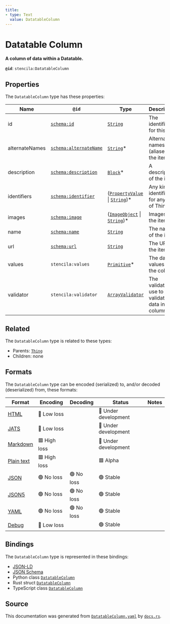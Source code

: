 ```yaml
---
title:
- type: Text
  value: DatatableColumn
---
```


# Datatable Column

**A column of data within a Datatable.**

**`@id`**: `stencila:DatatableColumn`

## Properties

The `DatatableColumn` type has these properties:

| Name           | `@id`                                                      | Type                                                                                                                                                       | Description                                          | Inherited from                                                                        |
| -------------- | ---------------------------------------------------------- | ---------------------------------------------------------------------------------------------------------------------------------------------------------- | ---------------------------------------------------- | ------------------------------------------------------------------------------------- |
| id             | [`schema:id`](https://schema.org/id)                       | [`String`](https://stencila.dev/docs/reference/schema/data/string)                                                                                         | The identifier for this item                         | [`Entity`](https://stencila.dev/docs/reference/schema/other/entity)                   |
| alternateNames | [`schema:alternateName`](https://schema.org/alternateName) | [`String`](https://stencila.dev/docs/reference/schema/data/string)*                                                                                        | Alternate names (aliases) for the item.              | [`Thing`](https://stencila.dev/docs/reference/schema/other/thing)                     |
| description    | [`schema:description`](https://schema.org/description)     | [`Block`](https://stencila.dev/docs/reference/schema/prose/block)*                                                                                         | A description of the item.                           | [`Thing`](https://stencila.dev/docs/reference/schema/other/thing)                     |
| identifiers    | [`schema:identifier`](https://schema.org/identifier)       | ([`PropertyValue`](https://stencila.dev/docs/reference/schema/other/property-value) \| [`String`](https://stencila.dev/docs/reference/schema/data/string))* | Any kind of identifier for any kind of Thing.        | [`Thing`](https://stencila.dev/docs/reference/schema/other/thing)                     |
| images         | [`schema:image`](https://schema.org/image)                 | ([`ImageObject`](https://stencila.dev/docs/reference/schema/works/image-object) \| [`String`](https://stencila.dev/docs/reference/schema/data/string))*    | Images of the item.                                  | [`Thing`](https://stencila.dev/docs/reference/schema/other/thing)                     |
| name           | [`schema:name`](https://schema.org/name)                   | [`String`](https://stencila.dev/docs/reference/schema/data/string)                                                                                         | The name of the item.                                | [`Thing`](https://stencila.dev/docs/reference/schema/other/thing)                     |
| url            | [`schema:url`](https://schema.org/url)                     | [`String`](https://stencila.dev/docs/reference/schema/data/string)                                                                                         | The URL of the item.                                 | [`Thing`](https://stencila.dev/docs/reference/schema/other/thing)                     |
| values         | `stencila:values`                                          | [`Primitive`](https://stencila.dev/docs/reference/schema/data/primitive)*                                                                                  | The data values of the column.                       | [`DatatableColumn`](https://stencila.dev/docs/reference/schema/data/datatable-column) |
| validator      | `stencila:validator`                                       | [`ArrayValidator`](https://stencila.dev/docs/reference/schema/data/array-validator)                                                                        | The validator to use to validate data in the column. | [`DatatableColumn`](https://stencila.dev/docs/reference/schema/data/datatable-column) |

## Related

The `DatatableColumn` type is related to these types:

- Parents: [`Thing`](https://stencila.dev/docs/reference/schema/other/thing)
- Children: none

## Formats

The `DatatableColumn` type can be encoded (serialized) to, and/or decoded (deserialized) from, these formats:

| Format                                                           | Encoding       | Decoding     | Status                 | Notes |
| ---------------------------------------------------------------- | -------------- | ------------ | ---------------------- | ----- |
| [HTML](https://stencila.dev/docs/reference/formats/{name})       | 🔷 Low loss     |              | 🚧 Under development    |       |
| [JATS](https://stencila.dev/docs/reference/formats/{name})       | 🔷 Low loss     |              | 🚧 Under development    |       |
| [Markdown](https://stencila.dev/docs/reference/formats/{name})   | 🟥 High loss    |              | 🚧 Under development    |       |
| [Plain text](https://stencila.dev/docs/reference/formats/{name}) | 🟥 High loss    |              | 🟥 Alpha                |       |
| [JSON](https://stencila.dev/docs/reference/formats/{name})       | 🟢 No loss      | 🟢 No loss    | 🟢 Stable               |       |
| [JSON5](https://stencila.dev/docs/reference/formats/{name})      | 🟢 No loss      | 🟢 No loss    | 🟢 Stable               |       |
| [YAML](https://stencila.dev/docs/reference/formats/{name})       | 🟢 No loss      | 🟢 No loss    | 🟢 Stable               |       |
| [Debug](https://stencila.dev/docs/reference/formats/{name})      | 🔷 Low loss     |              | 🟢 Stable               |       |

## Bindings

The `DatatableColumn` type is represented in these bindings:

- [JSON-LD](https://stencila.dev/DatatableColumn.jsonld)
- [JSON Schema](https://stencila.dev/DatatableColumn.schema.json)
- Python class [`DatatableColumn`](https://github.com/stencila/stencila/blob/main/python/stencila/types/datatable_column.py)
- Rust struct [`DatatableColumn`](https://github.com/stencila/stencila/blob/main/rust/schema/src/types/datatable_column.rs)
- TypeScript class [`DatatableColumn`](https://github.com/stencila/stencila/blob/main/typescript/src/types/DatatableColumn.ts)

## Source

This documentation was generated from [`DatatableColumn.yaml`](https://github.com/stencila/stencila/blob/main/schema/DatatableColumn.yaml) by [`docs.rs`](https://github.com/stencila/stencila/blob/main/rust/schema-gen/src/docs.rs).